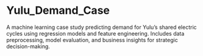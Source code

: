 # Yulu_Demand_Case
A machine learning case study predicting demand for Yulu’s shared electric cycles using regression models and feature engineering. Includes data preprocessing, model evaluation, and business insights for strategic decision-making.
